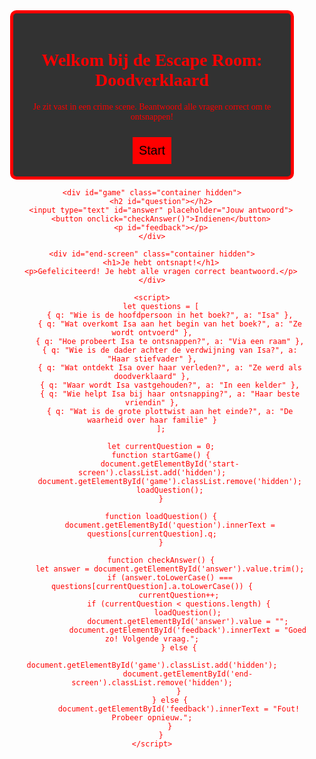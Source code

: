 <!DOCTYPE html>
<html lang="nl">
<head>
    <meta charset="UTF-8">
    <meta name="viewport" content="width=device-width, initial-scale=1.0">
    <title>Escape Room - Doodverklaard</title>
    <style>
        @import url('https://fonts.googleapis.com/css2?family=Creepster&display=swap');
        body {
            background: url('https://i.imgur.com/Nz8Jt0X.jpg') no-repeat center center fixed; 
            background-size: cover;
            color: red;
            font-family: 'Creepster', cursive;
            text-align: center;
        }
        .container {
            width: 80%;
            margin: auto;
            padding: 20px;
            background: rgba(0, 0, 0, 0.8);
            border: 5px solid red;
            border-radius: 10px;
        }
        .hidden { display: none; }
        button {
            background: red;
            color: black;
            font-size: 20px;
            border: none;
            padding: 10px;
            cursor: pointer;
            margin-top: 10px;
        }
    </style>
</head>
<body>
    <div id="start-screen" class="container">
        <h1>Welkom bij de Escape Room: Doodverklaard</h1>
        <p>Je zit vast in een crime scene. Beantwoord alle vragen correct om te ontsnappen!</p>
        <button onclick="startGame()">Start</button>
    </div>
    
    <div id="game" class="container hidden">
        <h2 id="question"></h2>
        <input type="text" id="answer" placeholder="Jouw antwoord">
        <button onclick="checkAnswer()">Indienen</button>
        <p id="feedback"></p>
    </div>
    
    <div id="end-screen" class="container hidden">
        <h1>Je hebt ontsnapt!</h1>
        <p>Gefeliciteerd! Je hebt alle vragen correct beantwoord.</p>
    </div>
    
    <script>
        let questions = [
            { q: "Wie is de hoofdpersoon in het boek?", a: "Isa" },
            { q: "Wat overkomt Isa aan het begin van het boek?", a: "Ze wordt ontvoerd" },
            { q: "Hoe probeert Isa te ontsnappen?", a: "Via een raam" },
            { q: "Wie is de dader achter de verdwijning van Isa?", a: "Haar stiefvader" },
            { q: "Wat ontdekt Isa over haar verleden?", a: "Ze werd als doodverklaard" },
            { q: "Waar wordt Isa vastgehouden?", a: "In een kelder" },
            { q: "Wie helpt Isa bij haar ontsnapping?", a: "Haar beste vriendin" },
            { q: "Wat is de grote plottwist aan het einde?", a: "De waarheid over haar familie" }
        ];
        
        let currentQuestion = 0;
        function startGame() {
            document.getElementById('start-screen').classList.add('hidden');
            document.getElementById('game').classList.remove('hidden');
            loadQuestion();
        }
        
        function loadQuestion() {
            document.getElementById('question').innerText = questions[currentQuestion].q;
        }
        
        function checkAnswer() {
            let answer = document.getElementById('answer').value.trim();
            if (answer.toLowerCase() === questions[currentQuestion].a.toLowerCase()) {
                currentQuestion++;
                if (currentQuestion < questions.length) {
                    loadQuestion();
                    document.getElementById('answer').value = "";
                    document.getElementById('feedback').innerText = "Goed zo! Volgende vraag.";
                } else {
                    document.getElementById('game').classList.add('hidden');
                    document.getElementById('end-screen').classList.remove('hidden');
                }
            } else {
                document.getElementById('feedback').innerText = "Fout! Probeer opnieuw.";
            }
        }
    </script>
</body>
</html>
